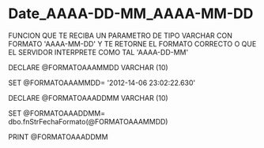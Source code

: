 # Date_AAAA-DD-MM_AAAA-MM-DD
FUNCION QUE TE RECIBA UN PARAMETRO DE TIPO VARCHAR CON FORMATO 'AAAA-MM-DD'  Y TE RETORNE EL FORMATO CORRECTO 
O QUE EL SERVIDOR INTERPRETE COMO TAL  'AAAA-DD-MM'

DECLARE @FORMATOAAAMMDD VARCHAR (10)

SET @FORMATOAAAMMDD= '2012-14-06 23:02:22.630'

DECLARE @FORMATOAAADDMM VARCHAR (10)

SET @FORMATOAAADDMM= dbo.fnStrFechaFormato(@FORMATOAAAMMDD)

PRINT @FORMATOAAADDMM

